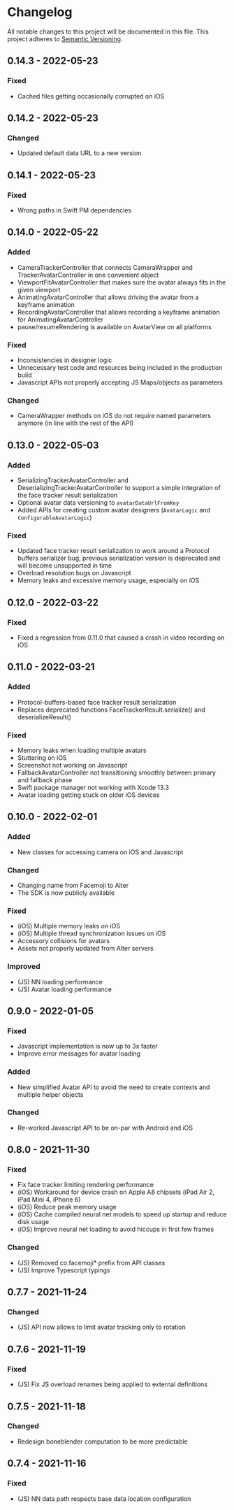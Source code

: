 # Changelog
All notable changes to this project will be documented in this file. This project adheres to [Semantic Versioning](https://semver.org/spec/v2.0.0.html).

## 0.14.3 - 2022-05-23
### Fixed
- Cached files getting occasionally corrupted on iOS

## 0.14.2 - 2022-05-23
### Changed
- Updated default data URL to a new version

## 0.14.1 - 2022-05-23
### Fixed
- Wrong paths in Swift PM dependencies

## 0.14.0 - 2022-05-22
### Added
- CameraTrackerController that connects CameraWrapper and TrackerAvatarController in one convenient object
- ViewportFitAvatarController that makes sure the avatar always fits in the given viewport
- AnimatingAvatarController that allows driving the avatar from a keyframe animation
- RecordingAvatarController that allows recording a keyframe animation for AnimatingAvatarController
- pause/resumeRendering is available on AvatarView on all platforms

### Fixed
- Inconsistencies in designer logic
- Unnecessary test code and resources being included in the production build
- Javascript APIs not properly accepting JS Maps/objects as parameters

### Changed
- CameraWrapper methods on iOS do not require named parameters anymore (in line with the rest of the API)

## 0.13.0 - 2022-05-03
### Added
- SerializingTrackerAvatarController and DeserializingTrackerAvatarController to support a simple integration of the face tracker result serialization
- Optional avatar data versioning to `avatarDataUrlFromKey`
- Added APIs for creating custom avatar designers (`AvatarLogic` and `ConfigurableAvatarLogic`)

### Fixed
- Updated face tracker result serialization to work around a Protocol buffers serializer bug, previous serialization version is deprecated and will become unsupported in time
- Overload resolution bugs on Javascript
- Memory leaks and excessive memory usage, especially on iOS

## 0.12.0 - 2022-03-22
### Fixed
- Fixed a regression from 0.11.0 that caused a crash in video recording on iOS

## 0.11.0 - 2022-03-21
### Added
- Protocol-buffers-based face tracker result serialization
- Replaces deprecated functions FaceTrackerResult.serialize() and deserializeResult()

### Fixed
- Memory leaks when loading multiple avatars
- Stuttering on iOS
- Screenshot not working on Javascript
- FallbackAvatarController not transitioning smoothly between primary and fallback phase
- Swift package manager not working with Xcode 13.3
- Avatar loading getting stuck on older iOS devices

## 0.10.0 - 2022-02-01
### Added
- New classes for accessing camera on iOS and Javascript

### Changed
- Changing name from Facemoji to Alter
- The SDK is now publicly available

### Fixed
- (iOS) Multiple memory leaks on iOS
- (iOS) Multiple thread synchronization issues on iOS
- Accessory collisions for avatars
- Assets not properly updated from Alter servers

### Improved
- (JS) NN loading performance
- (JS) Avatar loading performance

## 0.9.0 - 2022-01-05
### Fixed
- Javascript implementation is now up to 3x faster
- Improve error messages for avatar loading

### Added
- New simplified Avatar API to avoid the need to create contexts and multiple helper objects

### Changed
- Re-worked Javascript API to be on-par with Android and iOS

## 0.8.0 - 2021-11-30
### Fixed
- Fix face tracker limiting rendering performance
- (iOS) Workaround for device crash on Apple A8 chipsets (iPad Air 2, iPad Mini 4, iPhone 6)
- (iOS) Reduce peak memory usage
- (iOS) Cache compiled neural net models to speed up startup and reduce disk usage
- (iOS) Improve neural net loading to avoid hiccups in first few frames

### Changed
- (JS) Removed co.facemoji* prefix from API classes
- (JS) Improve Typescript typings

## 0.7.7 - 2021-11-24
### Changed
- (JS) API now allows to limit avatar tracking only to rotation

## 0.7.6 - 2021-11-19
### Fixed
- (JS) Fix JS overload renames being applied to external definitions

## 0.7.5 - 2021-11-18
### Changed
- Redesign boneblender computation to be more predictable

## 0.7.4 - 2021-11-16
### Fixed
- (JS) NN data path respects base data location configuration

